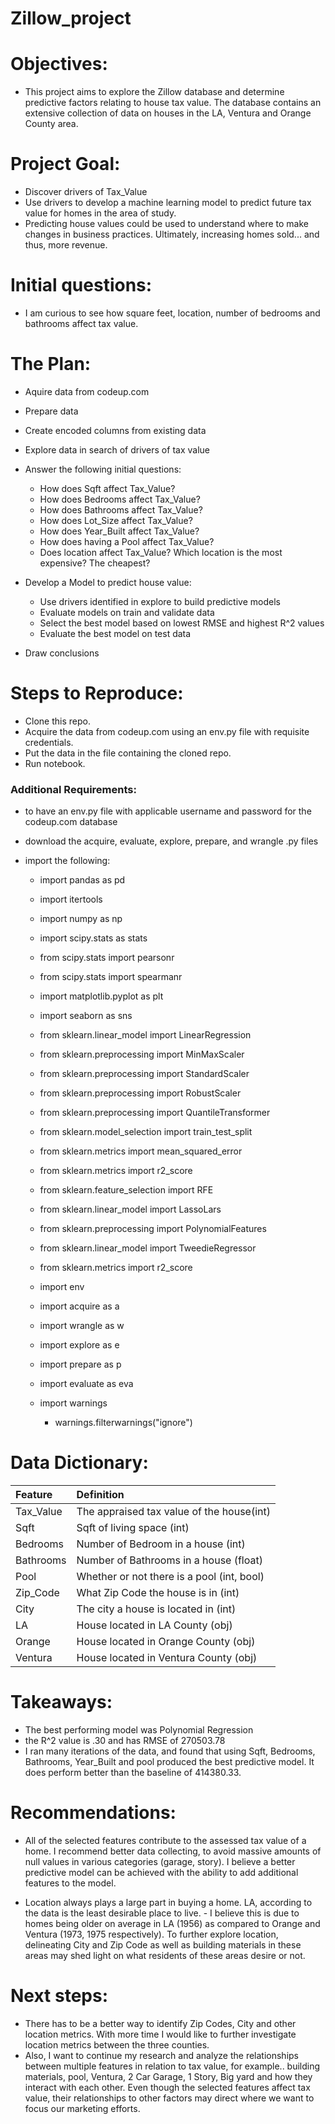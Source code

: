 # Zillow_project

<!-- #region -->

# Objectives:

- This project aims to explore the Zillow database and determine predictive factors relating to house tax value. The database contains an extensive collection of data on houses in the LA, Ventura and Orange County area. 

# Project Goal:

- Discover drivers of Tax_Value
- Use drivers to develop a machine learning model to predict future tax value for homes in the area of study.
- Predicting house values could be used to understand where to make changes in business practices. Ultimately, increasing homes sold... and thus, more revenue.

# Initial questions:

- I am curious to see how square feet, location, number of bedrooms and bathrooms affect tax value.

# The Plan:

- Aquire data from codeup.com

- Prepare data

- Create encoded columns from existing data

- Explore data in search of drivers of tax value

- Answer the following initial questions:
    - How does Sqft affect Tax_Value?
    - How does Bedrooms affect Tax_Value?
    - How does Bathrooms affect Tax_Value?
    - How does Lot_Size affect Tax_Value?
    - How does Year_Built affect Tax_Value?
    - How does having a Pool affect Tax_Value?
    - Does location affect Tax_Value? Which location is the most expensive? The cheapest?

- Develop a Model to predict house value:
    - Use drivers identified in explore to build predictive models
    - Evaluate models on train and validate data
    - Select the best model based on lowest RMSE and highest R^2 values
    - Evaluate the best model on test data
- Draw conclusions

# Steps to Reproduce:

- Clone this repo.
- Acquire the data from codeup.com using an env.py file with requisite credentials.
- Put the data in the file containing the cloned repo.
- Run notebook.

### Additional Requirements:

- to have an env.py file with applicable username and password for the codeup.com database
- download the acquire, evaluate, explore, prepare, and wrangle .py files

- import the following:
    - import pandas as pd
    - import itertools
    - import numpy as np
    - import scipy.stats as stats
    - from scipy.stats import pearsonr
    - from scipy.stats import spearmanr
    - import matplotlib.pyplot as plt
    - import seaborn as sns

    - from sklearn.linear_model import LinearRegression
    - from sklearn.preprocessing import MinMaxScaler
    - from sklearn.preprocessing import StandardScaler
    - from sklearn.preprocessing import RobustScaler
    - from sklearn.preprocessing import QuantileTransformer
    - from sklearn.model_selection import train_test_split
    - from sklearn.metrics import mean_squared_error
    - from sklearn.metrics import r2_score
    - from sklearn.feature_selection import RFE
    - from sklearn.linear_model import LassoLars
    - from sklearn.preprocessing import PolynomialFeatures
    - from sklearn.linear_model import TweedieRegressor
    - from sklearn.metrics import r2_score

    - import env
    - import acquire as a
    - import wrangle as w
    - import explore as e
    - import prepare as p
    - import evaluate as eva

    - import warnings
        - warnings.filterwarnings("ignore")


# Data Dictionary:

| Feature | Definition |
|:--------|:-----------|
|Tax_Value | The appraised tax value of the house(int)|
|Sqft| Sqft of living space (int)|
|Bedrooms| Number of Bedroom in a house (int)|
|Bathrooms| Number of Bathrooms in a house (float)|
|Pool| Whether or not there is a pool (int, bool)|
|Zip_Code| What Zip Code the house is in (int)|
|City| The city a house is located in (int)|
|LA| House located in LA County (obj)|
|Orange| House located in Orange County (obj)|
|Ventura| House located in Ventura County (obj)|



# Takeaways:
- The best performing model was Polynomial Regression
- the R^2 value is .30 and has RMSE of 270503.78
- I ran many iterations of the data, and found that using Sqft, Bedrooms, Bathrooms, Year_Built and pool produced the best predictive model. It does perform better than the baseline of 414380.33. 


# Recommendations:
- All of the selected features contribute to the assessed tax value of a home. I recommend better data collecting, to avoid massive amounts of null values in various categories (garage, story). I believe a better predictive model can be achieved with the ability to add additional features to the model. 

- Location always plays a large part in buying a home. LA, according to the data is the least desirable place to live. - I believe this is due to homes being older on average in LA (1956) as compared to Orange and Ventura (1973, 1975 respectively). To further explore location, delineating City and Zip Code as well as building materials in these areas may shed light on what residents of these areas desire or not. 


# Next steps:
- There has to be a better way to identify Zip Codes, City and other location metrics. With more time I would like to further investigate location metrics between the three counties.  
- Also, I want to continue my research and analyze the relationships between multiple features in relation to tax value, for example.. building materials, pool, Ventura, 2 Car Garage, 1 Story, Big yard and how they interact with each other. Even though the selected features affect tax value, their relationships to other factors may direct where we want to focus our marketing efforts.
<!-- #endregion -->
